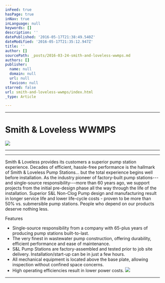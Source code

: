```yaml
---
inFeed: true
hasPage: true
inNav: true
inLanguage: null
keywords: []
description: ''
datePublished: '2016-05-17T21:38:49.540Z'
dateModified: '2016-05-17T21:35:12.947Z'
title: ''
author: []
sourcePath: _posts/2016-03-24-smith-and-loveless-wwmps.md
authors: []
publisher:
  name: null
  domain: null
  url: null
  favicon: null
starred: false
url: smith-and-loveless-wwmps/index.html
_type: Article

---
```

****

# Smith & Loveless WWMPS
![](https://the-grid-user-content.s3-us-west-2.amazonaws.com/83c45d69-a834-496c-93da-6871512abac5.jpg)

****

****

Smith & Loveless provides its customers a superior pump station experience. Decades of efficient, hassle-free performance is the hallmark of Smith & Loveless Pump Stations... but the total experience begins well before installation. As the industry pioneer of factory-built pump stations---and single-source responsibility---more than 60 years ago, we support projects from the initial pre-design phase all the way through the life of the installation. Superior S&L Non-Clog Pump design and manufacturing result in longer service life and lower life-cycle costs - proven to be more than 50% vs. submersible pump stations. People who depend on our products deserve nothing less.

Features

* Single-source responsibility from a company with 65-plus years of producing pump stations built-to-last. 
* The very finest in wastewater pump construction, offering durability, efficient performance and ease of maintenance. 
* S&L Pump Stations are factory-assembled and tested prior to job site delivery. Installation/start-up can be in just a few hours. 
* All mechanical equipment is located above the base plate, allowing inspection without confined space concerns. 
* High operating efficiencies result in lower power costs.
![](https://the-grid-user-content.s3-us-west-2.amazonaws.com/8f86ad48-9737-4bf3-8373-47809cf1f065.jpg)

****